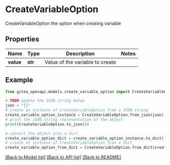 # CreateVariableOption

CreateVariableOption the option when creating variable

## Properties

Name | Type | Description | Notes
------------ | ------------- | ------------- | -------------
**value** | **str** | Value of the variable to create | 

## Example

```python
from gitea_openapi.models.create_variable_option import CreateVariableOption

# TODO update the JSON string below
json = "{}"
# create an instance of CreateVariableOption from a JSON string
create_variable_option_instance = CreateVariableOption.from_json(json)
# print the JSON string representation of the object
print(CreateVariableOption.to_json())

# convert the object into a dict
create_variable_option_dict = create_variable_option_instance.to_dict()
# create an instance of CreateVariableOption from a dict
create_variable_option_from_dict = CreateVariableOption.from_dict(create_variable_option_dict)
```
[[Back to Model list]](../README.md#documentation-for-models) [[Back to API list]](../README.md#documentation-for-api-endpoints) [[Back to README]](../README.md)


